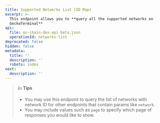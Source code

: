 ```yaml
---
title: Supported Networks List (ID Map)
excerpt: >-
  This endpoint allows you to **query all the supported networks on
  GeckoTerminal**
api:
  file: on-chain-dex-api-beta.json
  operationId: networks-list
deprecated: false
hidden: false
metadata:
  title: ''
  description: ''
  robots: index
next:
  description: ''
---
```

> 👍 **Tips**
> 
> - You may use this endpoint to query the list of networks with network ID for other endpoints that contain params like `network`.
> - You may include values such as `page` to specify which page of responses you would like to show.